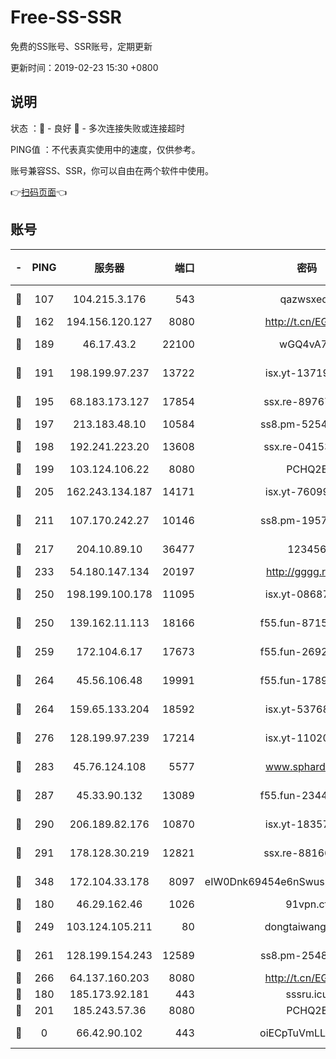 # Free-SS-SSR

免费的SS账号、SSR账号，定期更新

更新时间：2019-02-23 15:30 +0800

## 说明

状态     ：🙂 - 良好 🙁 - 多次连接失败或连接超时

PING值   ：不代表真实使用中的速度，仅供参考。

账号兼容SS、SSR，你可以自由在两个软件中使用。

👉[扫码页面](https://liesauer.github.io/free-ss-ssr.github.io/)👈

## 账号

|-|PING|服务器|端口|密码|加密方式|区域|
|:----:|:----:|:-----:|-----:|:----:|:----:|:----:|
|🙂|107|104.215.3.176|543|qazwsxedc|aes-256-gcm|JP|
|🙂|162|194.156.120.127|8080|http://t.cn/EGJIyrl|rc4-md5|RU|
|🙂|189|46.17.43.2|22100|wGQ4vA7D|aes-256-gcm|RU|
|🙂|191|198.199.97.237|13722|isx.yt-13719964|aes-256-cfb|US|
|🙂|195|68.183.173.127|17854|ssx.re-89767953|aes-256-cfb|US|
|🙂|197|213.183.48.10|10584|ss8.pm-52546050|rc4-md5|RU|
|🙂|198|192.241.223.20|13608|ssx.re-04153947|aes-256-cfb|US|
|🙂|199|103.124.106.22|8080|PCHQ2E|rc4-md5|US|
|🙂|205|162.243.134.187|14171|isx.yt-76099235|aes-256-cfb|US|
|🙂|211|107.170.242.27|10146|ss8.pm-19577834|aes-256-cfb|US|
|🙂|217|204.10.89.10|36477|123456|aes-256-cfb|US|
|🙂|233|54.180.147.134|20197|http://gggg.rocks|chacha20|KR|
|🙂|250|198.199.100.178|11095|isx.yt-08687523|aes-256-cfb|US|
|🙂|250|139.162.11.113|18166|f55.fun-87155784|aes-256-cfb|SG|
|🙂|259|172.104.6.17|17673|f55.fun-26926013|aes-256-cfb|US|
|🙂|264|45.56.106.48|19991|f55.fun-17890118|aes-256-cfb|US|
|🙂|264|159.65.133.204|18592|isx.yt-53768973|aes-256-cfb|SG|
|🙂|276|128.199.97.239|17214|isx.yt-11020903|aes-256-cfb|SG|
|🙂|283|45.76.124.108|5577|www.sphard.com|aes-256-cfb|AU|
|🙂|287|45.33.90.132|13089|f55.fun-23448160|aes-256-cfb|US|
|🙂|290|206.189.82.176|10870|isx.yt-18357670|aes-256-cfb|SG|
|🙂|291|178.128.30.219|12821|ssx.re-88166677|aes-256-cfb|SG|
|🙂|348|172.104.33.178|8097|eIW0Dnk69454e6nSwuspv9DmS201tQ0D|aes-256-cfb|SG|
|🙂|180|46.29.162.46|1026|91vpn.cf|rc4-md5|RU|
|🙂|249|103.124.105.211|80|dongtaiwang.com|aes-256-cfb|US|
|🙂|261|128.199.154.243|12589|ss8.pm-25483788|aes-256-cfb|SG|
|🙂|266|64.137.160.203|8080|http://t.cn/EGJIyrl|rc4-md5|CA|
|🙁|180|185.173.92.181|443|sssru.icu|rc4-md5|RU|
|🙁|201|185.243.57.36|8080|PCHQ2E|rc4-md5|US|
|🙁|0|66.42.90.102|443|oiECpTuVmLLxk4Ts|aes-256-cfb|US|
